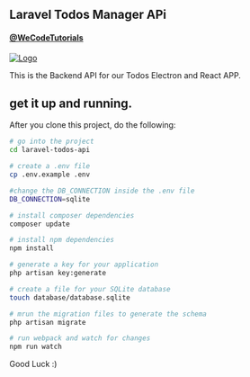 ## Laravel Todos Manager APi 

#### [@WeCodeTutorials](https://twitter.com/WeCodeTutorials)
[![Logo](https://cdn.pbrd.co/images/HdwCut8.png)](https://www.youtube.com/channel/UCj9VatwdukZjNOnIKcpWcsA)

This is the Backend API for our Todos Electron and React APP.

## get it up and running.

After you clone this project, do the following:

```bash
# go into the project
cd laravel-todos-api

# create a .env file
cp .env.example .env

#change the DB_CONNECTION inside the .env file
DB_CONNECTION=sqlite

# install composer dependencies
composer update

# install npm dependencies
npm install

# generate a key for your application
php artisan key:generate

# create a file for your SQLite database
touch database/database.sqlite

# mrun the migration files to generate the schema
php artisan migrate

# run webpack and watch for changes
npm run watch
```

Good Luck :)
